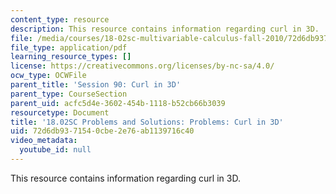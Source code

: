 ```yaml
---
content_type: resource
description: This resource contains information regarding curl in 3D.
file: /media/courses/18-02sc-multivariable-calculus-fall-2010/72d6db9371540cbe2e76ab1139716c40_MIT18_02SC_pb_90_comb.pdf
file_type: application/pdf
learning_resource_types: []
license: https://creativecommons.org/licenses/by-nc-sa/4.0/
ocw_type: OCWFile
parent_title: 'Session 90: Curl in 3D'
parent_type: CourseSection
parent_uid: acfc5d4e-3602-454b-1118-b52cb66b3039
resourcetype: Document
title: '18.02SC Problems and Solutions: Problems: Curl in 3D'
uid: 72d6db93-7154-0cbe-2e76-ab1139716c40
video_metadata:
  youtube_id: null
---
```

This resource contains information regarding curl in 3D.